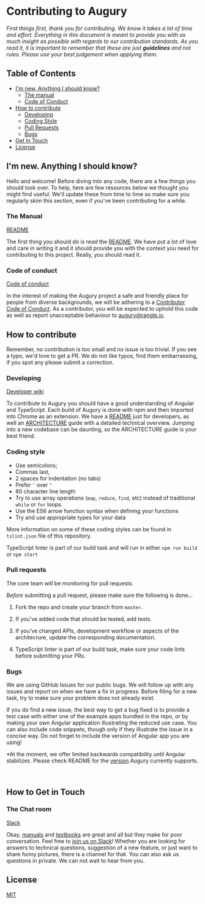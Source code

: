 # Contributing to Augury

*First things first, thank you for contributing. We know it takes a lot of time and effort. Everything in this document is meant to provide you with as much insight as possible with regards to our contribution standards. As you read it, it is important to remember that these are just __guidelines__ and not rules. Please use your best judgement when applying them.*

## Table of Contents

* [I'm new. Anything I should know?](#im-new-anything-i-should-know)
  * [The manual](#the-manual)
  * [Code of Conduct](#code-of-conduct)
* [How to contribute](#how-to-contribute)
  * [Developing](#developing)
  * [Coding Style](#coding-style)
  * [Pull Requests](#pull-requests)
  * [Bugs](#bugs)
* [Get In Touch](#how-to-get-in-touch)
* [License](#license)

## I'm new. Anything I should know?

Hello and welcome! Before diving into any code, there are a few things you should look over. To help, here are few resources below we thought you might find useful. We'll update these from time to time so make sure you regularly skim this section, even if you've been contributing for a while.

### The Manual

[README](https://github.com/rangle/augury/blob/master/README.md#supported-version)

The first thing you should do is _read_ the [README](https://github.com/rangle/augury/blob/master/README.md#supported-version). We have put a lot of love and care in writing it and it should provide you with the context you need for contributing to this project. Really, you should read it.

### Code of conduct

[Code of conduct](https://github.com/rangle/augury/blob/master/CODE_OF_CONDUCT.md)

In the interest of making the Augury project a safe and friendly place for people from diverse backgrounds, we will be adhering to a [Contributor Code of Conduct](https://github.com/rangle/augury/blob/master/CODE_OF_CONDUCT.md). As a contributor, you will be expected to uphold this code as well as report unacceptable behaviour to [augury@rangle.io](mailto:augury@rangle.io).

## How to contribute

Remember, no contribution is too small and no issue is too trivial. If you see a typo, we'd love to get a PR. We do not like typos, find them embarrassing, if you spot any please submit a correction.

### Developing

[Developer wiki](https://github.com/rangle/augury/wiki)

To contribute to Augury you should have a good understanding of Angular and TypeScript. Each build of Augury is done with npm and then imported into Chrome as an extension. We have a [README](https://github.com/rangle/augury/wiki) just for developers,  as well an [ARCHITECTURE](https://github.com/rangle/augury/blob/master/docs/ARCHITECTURE.md) guide with a detailed technical overview.  Jumping into a new codebase can be daunting, so the ARCHITECTURE guide is your best friend.

### Coding style

* Use semicolons;
* Commas last,
* 2 spaces for indentation (no tabs)
* Prefer `'` over `"`
* 80 character line length
* Try to use array operations (`map`, `reduce`, `find`, etc) instead of traditional `while` or `for` loops.
* Use the ES6 arrow function syntax when defining your functions
* Try and use appropriate types for your data

More information on some of these coding styles can be found in `tslint.json` file of this repository.

TypeScript linter is part of our build task and will run in either `npm run build` or `npm start`

### Pull requests

The core team will be monitoring for pull requests.

*Before* submitting a pull request, please make sure the following is done…

1. Fork the repo and create your branch from `master`.

2. If you've added code that should be tested, add tests.

3. If you've changed APIs, development workflow or aspects of the architecrure, update the corresponding documentation.

4. TypeScript linter is part of our build task, make sure your code lints before submitting your PRs.

### Bugs

We are using GitHub Issues for our public bugs. We will follow up with any issues and report on when we have a fix in progress. Before filing for a new task, try to make sure your problem does not already exist.

If you do find a new issue, the best way to get a bug fixed is to provide a test case with either one of the example apps bundled in the repo, or by making your own Angular application illustrating the reduced use case. You can also include code snippets, though only if they illustrate the issue in a concise way. Do not forget to include the version of Angular app you are using!

*At the moment, we offer limited backwards compatibility until Angular stabilizes. Please check README for the [version](https://github.com/rangle/augury/blob/dev/README.md#supported-version) Augury currently supports.

   ​

## How to Get in Touch

### The Chat room

[Slack](https://augury-slack.herokuapp.com/)

Okay, [manuals](https://github.com/rangle/augury/blob/dev/README.md) and [textbooks](https://github.com/rangle/augury/wiki) are great and all but they make for poor conversation. Feel free to [join us on Slack](https://augury-slack.herokuapp.com/)! Whether you are looking for answers to technical questions, suggestion of a new feature, or just want to share funny pictures, there is a channel for that. You can also ask us questions in private. We can not wait to hear from you.

## License

[MIT](https://github.com/rangle/augury/blob/dev/LICENSE)
